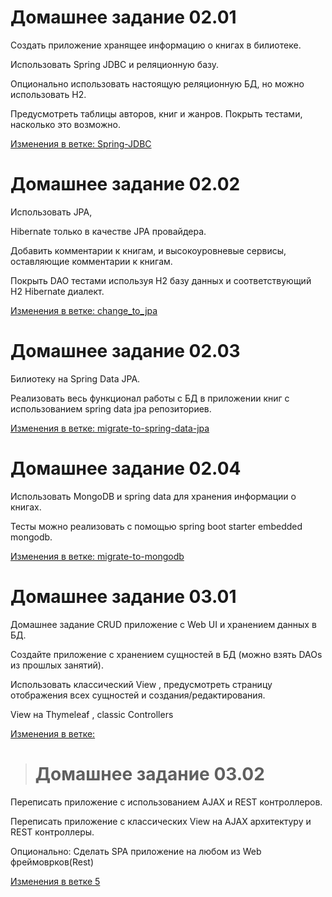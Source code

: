 Домашнее задание 02.01
=============================

Создать приложение хранящее информацию о книгах в
билиотеке.

Использовать
Spring JDBC и реляционную базу.

Опционально использовать настоящую реляционную БД, но
можно использовать H2.

Предусмотреть таблицы авторов, книг и жанров.
Покрыть тестами, насколько это возможно.


[Изменения в ветке: Spring-JDBC](https://github.com/alekseyChershembeev/spring_course_2/tree/Spring-JDBC/)



Домашнее задание 02.02
=============================

Использовать JPA,

Hibernate только в качестве JPA
провайдера.

Добавить комментарии к книгам, и высокоуровневые
сервисы, оставляющие комментарии к книгам.

Покрыть DAO тестами используя H2 базу данных и
соответствующий H2 Hibernate диалект.


[Изменения в ветке: change_to_jpa](https://github.com/alekseyChershembeev/spring_course_2/tree/change_to_jpa)



Домашнее задание 02.03
=============================

Билиотеку
на Spring Data JPA.

Реализовать весь функционал работы с БД в приложении
книг с использованием spring data jpa репозиториев.


[Изменения в ветке: migrate-to-spring-data-jpa](https://github.com/alekseyChershembeev/spring_course_2/tree/migrate-to-spring-data-jpa)


Домашнее задание 02.04
=============================
Использовать
MongoDB и spring data для хранения
информации о книгах.

Тесты можно реализовать с помощью
spring boot starter
embedded mongodb.


[Изменения в ветке: migrate-to-mongodb](https://github.com/alekseyChershembeev/spring_course_2/tree/migrate-to-mongodb)

Домашнее задание 03.01
=============================

Домашнее задание
CRUD приложение с
Web UI и хранением данных в БД.

Создайте приложение с хранением сущностей в БД (можно
взять DAOs из прошлых занятий).

Использовать классический
View , предусмотреть страницу
отображения всех сущностей и создания/редактирования.

View
на Thymeleaf , classic Controllers

[Изменения в ветке: ](https://github.com/alekseyChershembeev/spring_course_2/view-thymeleaf-classic-controllers/)


>Домашнее задание 03.02
>=============================
 Переписать приложение с использованием AJAX и
 REST
 контроллеров.
 
 Переписать приложение с классических
 View на AJAX
 архитектуру и REST контроллеры.
 
 Опционально: Сделать SPA приложение на любом из
 Web
 фреймоврков(Rest)
 
 [Изменения в ветке 5](https://github.com/alekseyChershembeev/spring_course_2/tree/migrate-to-mongodb)